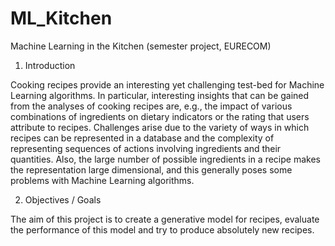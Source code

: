 # ML_Kitchen
Machine Learning in the Kitchen (semester project, EURECOM)

1. Introduction

Cooking recipes provide an interesting yet challenging test-bed for Machine Learning
algorithms. In particular, interesting insights that can be gained from the analyses of
cooking recipes are, e.g., the impact of various combinations of ingredients on dietary
indicators or the rating that users attribute to recipes. Challenges arise due to the variety of
ways in which recipes can be represented in a database and the complexity of
representing sequences of actions involving ingredients and their quantities. Also, the large
number of possible ingredients in a recipe makes the representation large dimensional,
and this generally poses some problems with Machine Learning algorithms.

2. Objectives / Goals

The aim of this project is to create a generative model for recipes, evaluate the
performance of this model and try to produce absolutely new recipes.
